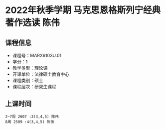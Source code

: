 # 2022年秋季学期 马克思恩格斯列宁经典著作选读 陈伟






## 课程信息

- 课程号：MARX6103U.01
- 学分：1
- 教学类型：理论课
- 开课单位：法律硕士教育中心
- 课程类别：硕士
- 课程层次：研究生课程

## 上课时间

```
2~7周 2607 :3(3,4,5) 陈伟
8周 2509 :4(3,4,5) 陈伟
```

